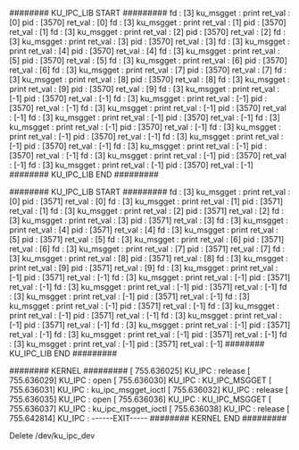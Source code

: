 
######## KU_IPC_LIB START #########
fd : [3]
ku_msgget : print ret_val : [0]
pid : [3570]
ret_val : [0]
fd : [3]
ku_msgget : print ret_val : [1]
pid : [3570]
ret_val : [1]
fd : [3]
ku_msgget : print ret_val : [2]
pid : [3570]
ret_val : [2]
fd : [3]
ku_msgget : print ret_val : [3]
pid : [3570]
ret_val : [3]
fd : [3]
ku_msgget : print ret_val : [4]
pid : [3570]
ret_val : [4]
fd : [3]
ku_msgget : print ret_val : [5]
pid : [3570]
ret_val : [5]
fd : [3]
ku_msgget : print ret_val : [6]
pid : [3570]
ret_val : [6]
fd : [3]
ku_msgget : print ret_val : [7]
pid : [3570]
ret_val : [7]
fd : [3]
ku_msgget : print ret_val : [8]
pid : [3570]
ret_val : [8]
fd : [3]
ku_msgget : print ret_val : [9]
pid : [3570]
ret_val : [9]
fd : [3]
ku_msgget : print ret_val : [-1]
pid : [3570]
ret_val : [-1]
fd : [3]
ku_msgget : print ret_val : [-1]
pid : [3570]
ret_val : [-1]
fd : [3]
ku_msgget : print ret_val : [-1]
pid : [3570]
ret_val : [-1]
fd : [3]
ku_msgget : print ret_val : [-1]
pid : [3570]
ret_val : [-1]
fd : [3]
ku_msgget : print ret_val : [-1]
pid : [3570]
ret_val : [-1]
fd : [3]
ku_msgget : print ret_val : [-1]
pid : [3570]
ret_val : [-1]
fd : [3]
ku_msgget : print ret_val : [-1]
pid : [3570]
ret_val : [-1]
fd : [3]
ku_msgget : print ret_val : [-1]
pid : [3570]
ret_val : [-1]
fd : [3]
ku_msgget : print ret_val : [-1]
pid : [3570]
ret_val : [-1]
fd : [3]
ku_msgget : print ret_val : [-1]
pid : [3570]
ret_val : [-1]
######## KU_IPC_LIB END #########

######## KU_IPC_LIB START #########
fd : [3]
ku_msgget : print ret_val : [0]
pid : [3571]
ret_val : [0]
fd : [3]
ku_msgget : print ret_val : [1]
pid : [3571]
ret_val : [1]
fd : [3]
ku_msgget : print ret_val : [2]
pid : [3571]
ret_val : [2]
fd : [3]
ku_msgget : print ret_val : [3]
pid : [3571]
ret_val : [3]
fd : [3]
ku_msgget : print ret_val : [4]
pid : [3571]
ret_val : [4]
fd : [3]
ku_msgget : print ret_val : [5]
pid : [3571]
ret_val : [5]
fd : [3]
ku_msgget : print ret_val : [6]
pid : [3571]
ret_val : [6]
fd : [3]
ku_msgget : print ret_val : [7]
pid : [3571]
ret_val : [7]
fd : [3]
ku_msgget : print ret_val : [8]
pid : [3571]
ret_val : [8]
fd : [3]
ku_msgget : print ret_val : [9]
pid : [3571]
ret_val : [9]
fd : [3]
ku_msgget : print ret_val : [-1]
pid : [3571]
ret_val : [-1]
fd : [3]
ku_msgget : print ret_val : [-1]
pid : [3571]
ret_val : [-1]
fd : [3]
ku_msgget : print ret_val : [-1]
pid : [3571]
ret_val : [-1]
fd : [3]
ku_msgget : print ret_val : [-1]
pid : [3571]
ret_val : [-1]
fd : [3]
ku_msgget : print ret_val : [-1]
pid : [3571]
ret_val : [-1]
fd : [3]
ku_msgget : print ret_val : [-1]
pid : [3571]
ret_val : [-1]
fd : [3]
ku_msgget : print ret_val : [-1]
pid : [3571]
ret_val : [-1]
fd : [3]
ku_msgget : print ret_val : [-1]
pid : [3571]
ret_val : [-1]
fd : [3]
ku_msgget : print ret_val : [-1]
pid : [3571]
ret_val : [-1]
fd : [3]
ku_msgget : print ret_val : [-1]
pid : [3571]
ret_val : [-1]
######## KU_IPC_LIB END #########


######## KERNEL #########
[  755.636025] KU_IPC : release
[  755.636029] KU_IPC : open
[  755.636030] KU_IPC : KU_IPC_MSGGET
[  755.636031] KU_IPC : ku_ipc_msgget_ioctl
[  755.636032] KU_IPC : release
[  755.636035] KU_IPC : open
[  755.636036] KU_IPC : KU_IPC_MSGGET
[  755.636037] KU_IPC : ku_ipc_msgget_ioctl
[  755.636038] KU_IPC : release
[  755.642814] KU_IPC : ------EXIT-----
######## KERNEL END #########

Delete /dev/ku_ipc_dev
